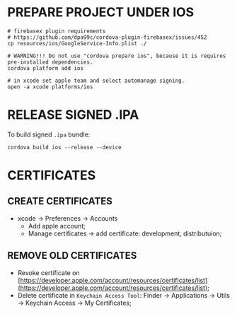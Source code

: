 # PREPARE PROJECT UNDER IOS

```
# firebasex plugin requirements
# https://github.com/dpa99c/cordova-plugin-firebasex/issues/452
cp resources/ios/GoogleService-Info.plist ./

# WARNING!!! Do not use "cordova prepare ios", because it is requires pre-installed dependencies.
cordova platform add ios

# in xcode set apple team and select automanage signing.
open -a xcode platforms/ios
```

# RELEASE SIGNED .IPA

To build signed `.ipa` bundle:

```
cordova build ios --release --device
```

# CERTIFICATES

## CREATE CERTIFICATES

-   xcode -> Preferences -> Accounts
    -   Add apple account;
    -   Manage certificates -> add certificate: development, distributuion;

## REMOVE OLD CERTIFICATES

-   Revoke certificate on [https://developer.apple.com/account/resources/certificates/list](https://developer.apple.com/account/resources/certificates/list);
-   Delete certificate in `Keychain Access Tool`: Finder -> Applications -> Utils -> Keychain Access -> My Certificates;
